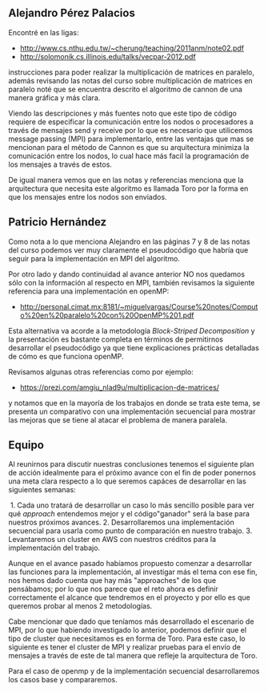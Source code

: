 ## Alejandro Pérez Palacios

Encontré en las ligas:

  * http://www.cs.nthu.edu.tw/~cherung/teaching/2011anm/note02.pdf 
  * http://solomonik.cs.illinois.edu/talks/vecpar-2012.pdf
  
instrucciones para poder realizar la multiplicación de matrices en paralelo, además revisando las notas del curso sobre multiplicación de matrices en paralelo noté que se encuentra descrito el algoritmo de cannon de una manera gráfica y más clara. 

Viendo las descripciones y más fuentes noto que este tipo de código requiere de especificar la comunicación entre los nodos o procesadores a través de mensajes send y receive por lo que es necesario que utilicemos message passing (MPI) para implementarlo, entre las ventajas que mas se mencionan para el método de Cannon es que su arquitectura minimiza la comunicación entre los nodos, lo cual hace más facil la programación de los mensajes a través de estos.

De igual manera vemos que en las notas y referencias menciona que la arquitectura que necesita este algoritmo es llamada Toro por la forma en que los mensajes entre los nodos son enviados. 

## Patricio Hernández 

Como nota a lo que menciona Alejandro en las páginas 7 y 8 de las notas del curso podemos ver muy claramente el pseudocódigo que habría que seguir para la implementación en MPI del algoritmo.

Por otro lado y dando continuidad al avance anterior NO nos quedamos sólo con la información al respecto en MPI, también revisamos la siguiente referencia para una implementación en openMP:

  * http://personal.cimat.mx:8181/~miguelvargas/Course%20notes/Computo%20en%20paralelo%20con%20OpenMP%201.pdf
  
 Esta alternativa va acorde a la metodología *Block-Striped Decomposition* y la presentación es bastante completa en términos de permitirnos desarrollar el pseudocódigo ya que tiene explicaciones prácticas detalladas de cómo es que funciona openMP.
 
 Revisamos algunas otras referencias como por ejemplo:
 
   * https://prezi.com/amgiu_nlad9u/multiplicacion-de-matrices/

y notamos que en la mayoría de los trabajos en donde se trata este tema, se presenta un comparativo con una implementación secuencial para mostrar las mejoras que se tiene al atacar el problema de manera paralela.

## Equipo

Al reunirnos para discutir nuestras conclusiones tenemos el siguiente plan de acción idealmente para el próximo avance con el fin de poder ponernos una meta clara respecto a lo que seremos capáces de desarrollar en las siguientes semanas:

  1. Cada uno tratará de desarrollar un caso lo más sencillo posible para ver qué *approach* entendemos mejor y el código"ganador" será la base para nuestros próximos avances.
  2. Desarrollaremos una implementación secuencial para usarla como punto de comparación en nuestro trabajo.
  3. Levantaremos un cluster en AWS con nuestros créditos para la implementación del trabajo.

Aunque en el avance pasado habíamos propuesto comenzar a desarrollar las funciones para la implementación, al investigar más el tema con ese fin, nos hemos dado cuenta que hay más "approaches" de los que pensábamos; por lo que nos parece que el reto ahora es definir correctamente el alcance que tendremos en el proyecto y por ello es que queremos probar al menos 2 metodologías.

Cabe mencionar que dado que teníamos más desarrollado el escenario de MPI, por lo que habiendo investigado lo anterior, podemos definir que el tipo de cluster que necesitamos es en forma de Toro. Para este caso, lo siguiente es tener el cluster de MPI y realizar pruebas para el envío de mensajes a través de este de tal manera que refleje la arquitectura de Toro.

Para el caso de openmp y de la implementación secuencial desarrollaremos los casos base y compararemos.
